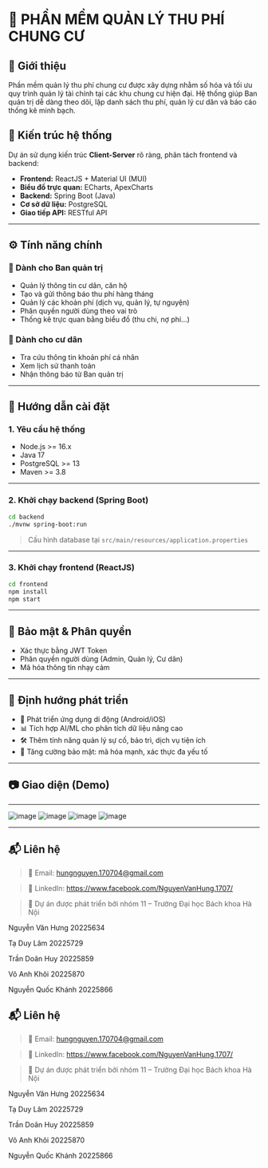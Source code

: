 


# 🏢 PHẦN MỀM QUẢN LÝ THU PHÍ CHUNG CƯ

## 📌 Giới thiệu
Phần mềm quản lý thu phí chung cư được xây dựng nhằm số hóa và tối ưu quy trình quản lý tài chính tại các khu chung cư hiện đại. Hệ thống giúp Ban quản trị dễ dàng theo dõi, lập danh sách thu phí, quản lý cư dân và báo cáo thống kê minh bạch.

## 🧱 Kiến trúc hệ thống
Dự án sử dụng kiến trúc **Client-Server** rõ ràng, phân tách frontend và backend:

- **Frontend:** ReactJS + Material UI (MUI)  
- **Biểu đồ trực quan:** ECharts, ApexCharts  
- **Backend:** Spring Boot (Java)  
- **Cơ sở dữ liệu:** PostgreSQL  
- **Giao tiếp API:** RESTful API

---

## ⚙️ Tính năng chính

### 🎯 Dành cho Ban quản trị
- Quản lý thông tin cư dân, căn hộ
- Tạo và gửi thông báo thu phí hàng tháng
- Quản lý các khoản phí (dịch vụ, quản lý, tự nguyện)
- Phân quyền người dùng theo vai trò
- Thống kê trực quan bằng biểu đồ (thu chi, nợ phí...)

### 👥 Dành cho cư dân
- Tra cứu thông tin khoản phí cá nhân
- Xem lịch sử thanh toán
- Nhận thông báo từ Ban quản trị

---

## 🚀 Hướng dẫn cài đặt

### 1. Yêu cầu hệ thống
- Node.js >= 16.x  
- Java 17  
- PostgreSQL >= 13  
- Maven >= 3.8  

---

### 2. Khởi chạy backend (Spring Boot)

```bash
cd backend
./mvnw spring-boot:run
````

> Cấu hình database tại `src/main/resources/application.properties`

---

### 3. Khởi chạy frontend (ReactJS)

```bash
cd frontend
npm install
npm start
```

---

## 🔐 Bảo mật & Phân quyền

* Xác thực bằng JWT Token
* Phân quyền người dùng (Admin, Quản lý, Cư dân)
* Mã hóa thông tin nhạy cảm

---

## 🔮 Định hướng phát triển

* 📱 Phát triển ứng dụng di động (Android/iOS)
* 📊 Tích hợp AI/ML cho phân tích dữ liệu nâng cao
* 🛠️ Thêm tính năng quản lý sự cố, bảo trì, dịch vụ tiện ích
* 🔐 Tăng cường bảo mật: mã hóa mạnh, xác thực đa yếu tố

---

## 📷 Giao diện (Demo)

---
![image](https://github.com/user-attachments/assets/a1cf2549-0866-4b43-9aad-bf2f284c5532)
![image](https://github.com/user-attachments/assets/302a41df-331b-4bdf-a1ef-96e7bcb3ac7b)
![image](https://github.com/user-attachments/assets/0007788a-5f57-4151-8990-334e8841f051)
![image](https://github.com/user-attachments/assets/f4df8331-bb58-4887-a163-cb525648d4ab)


---

## 📬 Liên hệ

> 📧 Email: hungnguyen.170704@gmail.com

> 💼 LinkedIn: https://www.facebook.com/NguyenVanHung.1707/

> 🚀 Dự án được phát triển bởi nhóm 11 – Trường Đại học Bách khoa Hà Nội

Nguyễn Văn Hưng	  20225634

Tạ Duy Lâm	      20225729

Trần Doãn Huy  	  20225859

Võ Anh Khôi	      20225870

Nguyễn Quốc Khánh	20225866





## 📬 Liên hệ

> 📧 Email: hungnguyen.170704@gmail.com

> 💼 LinkedIn: https://www.facebook.com/NguyenVanHung.1707/

> 🚀 Dự án được phát triển bởi nhóm 11 – Trường Đại học Bách khoa Hà Nội

Nguyễn Văn Hưng	  20225634

Tạ Duy Lâm	      20225729

Trần Doãn Huy  	  20225859

Võ Anh Khôi	      20225870

Nguyễn Quốc Khánh	20225866


